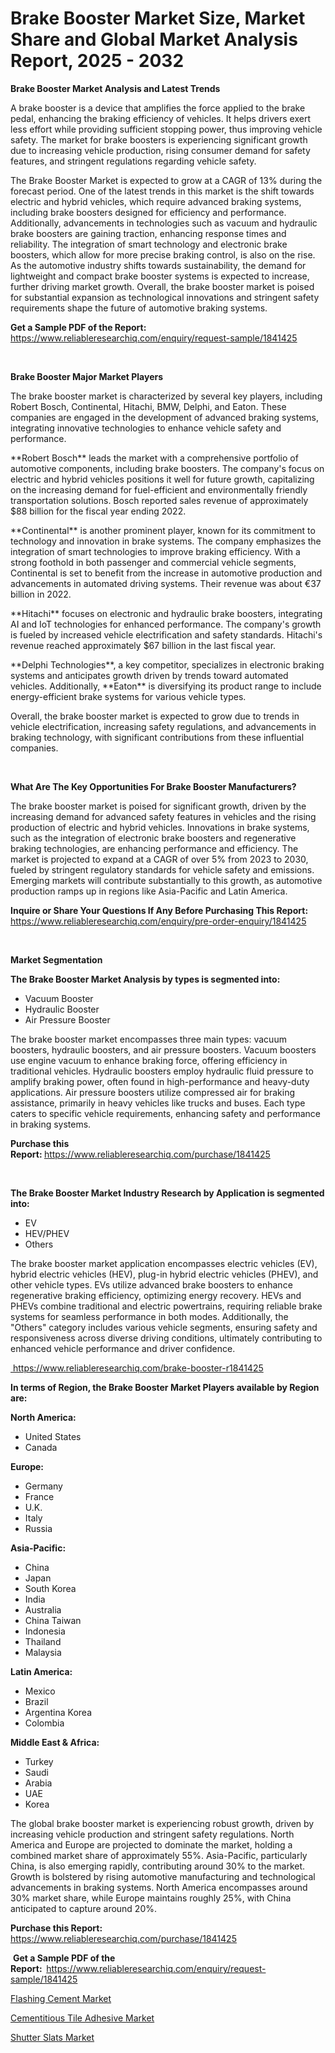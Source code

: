 <p><h1>Brake Booster Market Size, Market Share and Global Market Analysis Report, 2025 - 2032</h1></p><p><strong>Brake Booster Market Analysis and Latest Trends</strong></p>
<p><p>A brake booster is a device that amplifies the force applied to the brake pedal, enhancing the braking efficiency of vehicles. It helps drivers exert less effort while providing sufficient stopping power, thus improving vehicle safety. The market for brake boosters is experiencing significant growth due to increasing vehicle production, rising consumer demand for safety features, and stringent regulations regarding vehicle safety. </p><p>The Brake Booster Market is expected to grow at a CAGR of 13% during the forecast period. One of the latest trends in this market is the shift towards electric and hybrid vehicles, which require advanced braking systems, including brake boosters designed for efficiency and performance. Additionally, advancements in technologies such as vacuum and hydraulic brake boosters are gaining traction, enhancing response times and reliability. The integration of smart technology and electronic brake boosters, which allow for more precise braking control, is also on the rise. As the automotive industry shifts towards sustainability, the demand for lightweight and compact brake booster systems is expected to increase, further driving market growth. Overall, the brake booster market is poised for substantial expansion as technological innovations and stringent safety requirements shape the future of automotive braking systems.</p></p>
<p><strong>Get a Sample PDF of the Report:&nbsp;</strong> <a href="https://www.reliableresearchiq.com/enquiry/request-sample/1841425?utm_campaign=2101&utm_medium=2&utm_source=Github&utm_content=ia&utm_term=30012025&utm_id=brake-booster">https://www.reliableresearchiq.com/enquiry/request-sample/1841425</a></p>
<p>&nbsp;</p>
<p><strong>Brake Booster Major Market Players</strong></p>
<p><p>The brake booster market is characterized by several key players, including Robert Bosch, Continental, Hitachi, BMW, Delphi, and Eaton. These companies are engaged in the development of advanced braking systems, integrating innovative technologies to enhance vehicle safety and performance.</p><p>**Robert Bosch** leads the market with a comprehensive portfolio of automotive components, including brake boosters. The company's focus on electric and hybrid vehicles positions it well for future growth, capitalizing on the increasing demand for fuel-efficient and environmentally friendly transportation solutions. Bosch reported sales revenue of approximately $88 billion for the fiscal year ending 2022.</p><p>**Continental** is another prominent player, known for its commitment to technology and innovation in brake systems. The company emphasizes the integration of smart technologies to improve braking efficiency. With a strong foothold in both passenger and commercial vehicle segments, Continental is set to benefit from the increase in automotive production and advancements in automated driving systems. Their revenue was about €37 billion in 2022.</p><p>**Hitachi** focuses on electronic and hydraulic brake boosters, integrating AI and IoT technologies for enhanced performance. The company's growth is fueled by increased vehicle electrification and safety standards. Hitachi's revenue reached approximately $67 billion in the last fiscal year.</p><p>**Delphi Technologies**, a key competitor, specializes in electronic braking systems and anticipates growth driven by trends toward automated vehicles. Additionally, **Eaton** is diversifying its product range to include energy-efficient brake systems for various vehicle types.</p><p>Overall, the brake booster market is expected to grow due to trends in vehicle electrification, increasing safety regulations, and advancements in braking technology, with significant contributions from these influential companies.</p></p>
<p>&nbsp;</p>
<p><strong>What Are The Key Opportunities For Brake Booster Manufacturers?</strong></p>
<p><p>The brake booster market is poised for significant growth, driven by the increasing demand for advanced safety features in vehicles and the rising production of electric and hybrid vehicles. Innovations in brake systems, such as the integration of electronic brake boosters and regenerative braking technologies, are enhancing performance and efficiency. The market is projected to expand at a CAGR of over 5% from 2023 to 2030, fueled by stringent regulatory standards for vehicle safety and emissions. Emerging markets will contribute substantially to this growth, as automotive production ramps up in regions like Asia-Pacific and Latin America.</p></p>
<p><strong>Inquire or Share Your Questions If Any Before Purchasing This Report:</strong> <a href="https://www.reliableresearchiq.com/enquiry/pre-order-enquiry/1841425?utm_campaign=2101&utm_medium=2&utm_source=Github&utm_content=ia&utm_term=30012025&utm_id=brake-booster">https://www.reliableresearchiq.com/enquiry/pre-order-enquiry/1841425</a></p>
<p>&nbsp;</p>
<p><strong>Market Segmentation</strong></p>
<p><strong>The Brake Booster Market Analysis by types is segmented into:</strong></p>
<p><ul><li>Vacuum Booster</li><li>Hydraulic Booster</li><li>Air Pressure Booster</li></ul></p>
<p><p>The brake booster market encompasses three main types: vacuum boosters, hydraulic boosters, and air pressure boosters. Vacuum boosters use engine vacuum to enhance braking force, offering efficiency in traditional vehicles. Hydraulic boosters employ hydraulic fluid pressure to amplify braking power, often found in high-performance and heavy-duty applications. Air pressure boosters utilize compressed air for braking assistance, primarily in heavy vehicles like trucks and buses. Each type caters to specific vehicle requirements, enhancing safety and performance in braking systems.</p></p>
<p><strong>Purchase this Report:&nbsp;</strong><a href="https://www.reliableresearchiq.com/purchase/1841425?utm_campaign=2101&utm_medium=2&utm_source=Github&utm_content=ia&utm_term=30012025&utm_id=brake-booster">https://www.reliableresearchiq.com/purchase/1841425</a></p>
<p>&nbsp;</p>
<p><strong>The Brake Booster Market Industry Research by Application is segmented into:</strong></p>
<p><ul><li>EV</li><li>HEV/PHEV</li><li>Others</li></ul></p>
<p><p>The brake booster market application encompasses electric vehicles (EV), hybrid electric vehicles (HEV), plug-in hybrid electric vehicles (PHEV), and other vehicle types. EVs utilize advanced brake boosters to enhance regenerative braking efficiency, optimizing energy recovery. HEVs and PHEVs combine traditional and electric powertrains, requiring reliable brake systems for seamless performance in both modes. Additionally, the "Others" category includes various vehicle segments, ensuring safety and responsiveness across diverse driving conditions, ultimately contributing to enhanced vehicle performance and driver confidence.</p></p>
<p><a href="https://www.reliableresearchiq.com/brake-booster-r1841425?utm_campaign=2101&utm_medium=2&utm_source=Github&utm_content=ia&utm_term=30012025&utm_id=brake-booster">&nbsp;https://www.reliableresearchiq.com/brake-booster-r1841425</a></p>
<p><strong>In terms of Region, the Brake Booster Market Players available by Region are:</strong></p>
<p>
    <p> <strong> North America: </strong>
        <ul>
            <li>United States</li>
            <li>Canada</li>
        </ul>
        </p> 
    <p> <strong> Europe: </strong>
        <ul>
            <li>Germany</li>
            <li>France</li>
            <li>U.K.</li>
            <li>Italy</li>
            <li>Russia</li>
        </ul>
        </p> 
    <p> <strong> Asia-Pacific: </strong>
        <ul>
            <li>China</li>
            <li>Japan</li>
            <li>South Korea</li>
            <li>India</li>
            <li>Australia</li>
            <li>China Taiwan</li>
            <li>Indonesia</li>
            <li>Thailand</li>
            <li>Malaysia</li>
        </ul>
        </p> 
    <p> <strong> Latin America: </strong>
        <ul>
            <li>Mexico</li>
            <li>Brazil</li>
            <li>Argentina Korea</li>
            <li>Colombia</li>
        </ul>
        </p> 
    <p> <strong> Middle East & Africa: </strong>
        <ul>
            <li>Turkey</li>
            <li>Saudi</li>
            <li>Arabia</li>
            <li>UAE</li>
            <li>Korea</li>
        </ul>
    </p>
    </p>
<p><p>The global brake booster market is experiencing robust growth, driven by increasing vehicle production and stringent safety regulations. North America and Europe are projected to dominate the market, holding a combined market share of approximately 55%. Asia-Pacific, particularly China, is also emerging rapidly, contributing around 30% to the market. Growth is bolstered by rising automotive manufacturing and technological advancements in braking systems. North America encompasses around 30% market share, while Europe maintains roughly 25%, with China anticipated to capture around 20%.</p></p>
<p><strong>Purchase this Report: </strong><a href="https://www.reliableresearchiq.com/purchase/1841425?utm_campaign=2101&utm_medium=2&utm_source=Github&utm_content=ia&utm_term=30012025&utm_id=brake-booster">https://www.reliableresearchiq.com/purchase/1841425</a></p>
<p>&nbsp;<strong>Get a Sample PDF of the Report:&nbsp;&nbsp;</strong><a href="https://www.reliableresearchiq.com/enquiry/request-sample/1841425?utm_campaign=2101&utm_medium=2&utm_source=Github&utm_content=ia&utm_term=30012025&utm_id=brake-booster">https://www.reliableresearchiq.com/enquiry/request-sample/1841425</a></p>
<p><strong></strong></p>
<p><p><a href="https://github.com/salodipura00/Market-Research-Report-List-1/blob/main/flashing-cement-market.md?utm_campaign=2101&utm_medium=2&utm_source=Github&utm_content=ia&utm_term=30012025&utm_id=brake-booster">Flashing Cement Market</a></p><p><a href="https://github.com/supicweg/Market-Research-Report-List-1/blob/main/cementitious-tile-adhesive-market.md?utm_campaign=2101&utm_medium=2&utm_source=Github&utm_content=ia&utm_term=30012025&utm_id=brake-booster">Cementitious Tile Adhesive Market</a></p><p><a href="https://github.com/howdlecirone/Market-Research-Report-List-1/blob/main/shutter-slats-market.md?utm_campaign=2101&utm_medium=2&utm_source=Github&utm_content=ia&utm_term=30012025&utm_id=brake-booster">Shutter Slats Market</a></p></p>